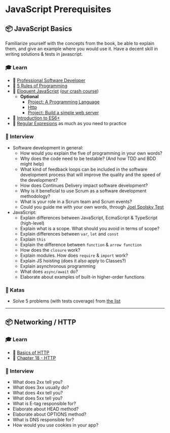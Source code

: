 # JavaScript Prerequisites

## 📦 JavaScript Basics

Familiarize yourself with the concepts from the book, be able to explain them, and give an example where you would use it. Have a decent skill in writing solutions & tests in javascript.

### 🎓 Learn

- 📗 [Professional Software Developer](https://mixmastamyk.bitbucket.io/pro_soft_dev/intro.html)
- 📗 [5 Rules of Programming](http://users.ece.utexas.edu/~adnan/pike.html)
- 📗 [Eloquent JavaScript](http://eloquentjavascript.net/) ([our crash course](https://github.com/miksturait/od-zera-do-js-developera))
    - **Optional**
        - [Project: A Programming Language](http://eloquentjavascript.net/12_language.html)
        - [Http](http://eloquentjavascript.net/18_http.html)
        - [Project: Build a simple web server](https://www.sitepoint.com/build-a-simple-web-server-with-node-js/)
- 📙 [Introduction to ES6+](https://scrimba.com/g/gintrotoes6)
- 📙 [Regular Expresions](http://regexr.com/) as much as you need to practice

### 🎤 Interview

- Software development in general:
  - How would you explain the five of programming in your own words?
  - Why does the code need to be testable? (And how TDD and BDD might help)
  - What kind of feedback loops can be included in the software development process that will improve the quality and the speed of the development?
  - How does Continues Delivery impact software development?
  - Why is it beneficial to use Scrum as a software development methodology?
  - What is your role in a Scrum team and Scrum events?
  - Could you guide me with your own words, through [Joel Spolsky Test](https://www.joelonsoftware.com/2000/08/09/the-joel-test-12-steps-to-better-code/)
- JavaScript:
  - Explain differences between JavaScript, EcmaScript & TypeScript (high-level)
  - Explain what is a scope. What should you avoid in terms of scope?
  - Explain differences between `var`, `let` and `const`
  - Explain `this`
  - Explain the difference between `function` & `arrow function`
  - How does the `closure` work?
  - Explain modules. How does `require` & `import` work?
  - Explain JS hoisting (does it also apply to Classes?)
  - Explain asynchronous programming
  - What does `async/await` do?
  - Elaborate about examples of built-in higher-order functions

### 📝 Katas

- Solve 5 problems (with tests coverage) from [the list](https://github.com/mre/the-coding-interview/tree/master/problems)

---

## 📦 Networking / HTTP

### 🎓 Learn

- 📗 [Basics of HTTP](https://developer.mozilla.org/en-US/docs/Web/HTTP/Basics_of_HTTP)
- 📗 [Chapter 18 - HTTP](http://eloquentjavascript.net/18_http.html)

### 🎤 Interview

- What does 2xx tell you?
- What does 3xx usually do?
- What does 4xx tell you?
- What does 5xx tell you?
- What is E-tag responsible for?
- Elaborate about HEAD method?
- Elaborate about OPTIONS method?
- What is DNS responsible for?
- How would you use cookies in your app?
